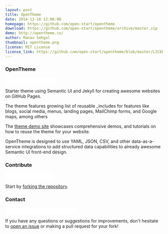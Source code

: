 ```yaml
---
layout: post
title: OpenTheme
date: 2014-12-16 12:00:00
homepage: https://github.com/open-start/opentheme
download: https://github.com/open-start/opentheme/archive/master.zip
demo: http://opentheme.co/
author: Manav Sehgal
thumbnail: opentheme.png
license: MIT License
license_link: https://github.com/open-start/opentheme/blob/master/LICENSE
---
```


### OpenTheme

<iframe
src="//ghbtns.com/github-btn.html?user=open-start&repo=opentheme&type=watch&count=true&size=small"
allowtransparency="true" frameborder="0" scrolling="0" width="160px"
height="20px"></iframe>

Starter theme using Semantic UI and Jekyll for creating awesome
websites on GitHub Pages.

The theme features growing list of reusable _includes for features like
blogs, social media, menus, landing pages, MailChimp forms, and Google
maps, among others

The [theme demo site](http://opentheme.co) showcases comprehensive
demos, and tutorials on how to reuse the theme for your website.

OpenTheme is designed to use YAML, JSON, CSV, and other
data-as-a-service integrations to add structured data capabilities to
already awesome Semantic UI front-end design.

### Contribute

<iframe
src="//ghbtns.com/github-btn.html?user=open-start&repo=opentheme&type=fork&count=true&size=small"
allowtransparency="true" frameborder="0" scrolling="0" width="156px"
height="20px"></iframe>


Start by [forking the
repository](https://github.com/open-start/opentheme/fork).

### Contact

<iframe
src="//ghbtns.com/github-btn.html?user=open-start&type=follow&count=true&size=small"
allowtransparency="true" frameborder="0" scrolling="0" width="224px"
height="20px"></iframe>

If you have any questions or suggestions for improvements, don't
hesitate to [open an
issue](https://github.com/open-start/opentheme/issues) or making a pull
request for your fork!
